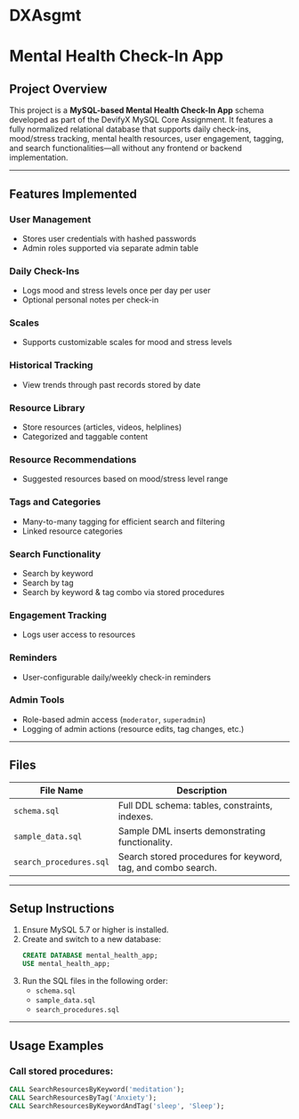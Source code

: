 # DXAsgmt
# Mental Health Check-In App

## Project Overview

This project is a **MySQL-based Mental Health Check-In App** schema developed as part of the DevifyX MySQL Core Assignment. It features a fully normalized relational database that supports daily check-ins, mood/stress tracking, mental health resources, user engagement, tagging, and search functionalities—all without any frontend or backend implementation.

---

## Features Implemented

### User Management
- Stores user credentials with hashed passwords
- Admin roles supported via separate admin table

### Daily Check-Ins
- Logs mood and stress levels once per day per user
- Optional personal notes per check-in

### Scales
- Supports customizable scales for mood and stress levels

### Historical Tracking
- View trends through past records stored by date

### Resource Library
- Store resources (articles, videos, helplines)
- Categorized and taggable content

### Resource Recommendations
- Suggested resources based on mood/stress level range

### Tags and Categories
- Many-to-many tagging for efficient search and filtering
- Linked resource categories

### Search Functionality
- Search by keyword
- Search by tag
- Search by keyword & tag combo via stored procedures

### Engagement Tracking
- Logs user access to resources

### Reminders
- User-configurable daily/weekly check-in reminders

### Admin Tools
- Role-based admin access (`moderator`, `superadmin`)
- Logging of admin actions (resource edits, tag changes, etc.)

---

## Files

| File Name              | Description |
|------------------------|-------------|
| `schema.sql`           | Full DDL schema: tables, constraints, indexes. |
| `sample_data.sql`      | Sample DML inserts demonstrating functionality.  |
| `search_procedures.sql`| Search stored procedures for keyword, tag, and combo search.  |

---

## Setup Instructions

1. Ensure MySQL 5.7 or higher is installed.
2. Create and switch to a new database:
    ```sql
    CREATE DATABASE mental_health_app;
    USE mental_health_app;
    ```
3. Run the SQL files in the following order:
    - `schema.sql`
    - `sample_data.sql`
    - `search_procedures.sql`

---

## Usage Examples

### Call stored procedures:
```sql
CALL SearchResourcesByKeyword('meditation');
CALL SearchResourcesByTag('Anxiety');
CALL SearchResourcesByKeywordAndTag('sleep', 'Sleep');
